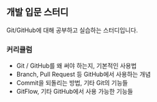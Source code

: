 ## 개발 입문 스터디

Git/GitHub에 대해 공부하고 실습하는 스터디입니다.

### 커리큘럼
- Git / GitHub를 왜 써야 하는지, 기본적인 사용법
- Branch, Pull Request 등 GitHub에서 사용하는 개념
- Commit을 되돌리는 방법, 기타 Git의 기능들
- GitFlow, 기타 GitHub에서 사용 가능한 기능들
